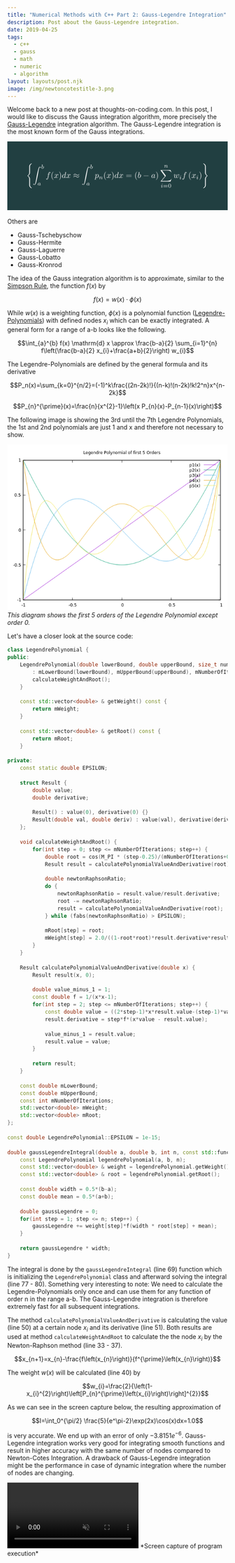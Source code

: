```yaml
---
title: "Numerical Methods with C++ Part 2: Gauss-Legendre Integration"
description: Post about the Gauss-Legendre integration.
date: 2019-04-25
tags:
  - c++
  - gauss
  - math
  - numeric
  - algorithm
layout: layouts/post.njk
image: /img/newtoncotestitle-3.png
---
```


Welcome back to a new post at thoughts-on-coding.com. In this post, I would like to discuss the Gauss integration algorithm, more precisely the [Gauss-Legendre][1] integration algorithm. The Gauss-Legendre integration is the most known form of the Gauss integrations.

![Hero Image: Integration expressed as a sum of discrete steps](/img/newtoncotestitle-3.png)

Others are

- Gauss-Tschebyschow
- Gauss-Hermite
- Gauss-Laguerre
- Gauss-Lobatto
- Gauss-Kronrod

The idea of the Gauss integration algorithm is to approximate, similar to the [Simpson Rule][2], the function $f(x)$ by

$$f(x)=w(x) \cdot \phi (x)$$

While $w(x)$ is a weighting function, $\phi(x)$ is a polynomial function ([Legendre-Polynomials][3]) with defined nodes $x_i$ which can be exactly integrated. A general form for a range of a-b looks like the following.

$$\int_{a}^{b} f(x) \mathrm{d} x \approx \frac{b-a}{2} \sum_{i=1}^{n} f\left(\frac{b-a}{2} x_{i}+\frac{a+b}{2}\right) w_{i}$$

The Legendre-Polynomials are defined by the general formula and its derivative

$$P_n(x)=\sum_{k=0}^{n/2}=(-1)^k\frac{(2n-2k)!}{(n-k)!(n-2k)!k!2^n}x^{n-2k}$$

$$P_{n}^{\prime}(x)=\frac{n}{x^{2}-1}\left(x P_{n}(x)-P_{n-1}(x)\right)$$

The following image is showing the 3rd until the 7th Legendre Polynomials, the 1st and 2nd polynomials are just 1 and x and therefore not necessary to show.

![This diagram shows the first 5 orders of the Legendre Polynomial except order 0.](/img/legendrepolynoms.png)
*This diagram shows the first 5 orders of the Legendre Polynomial except order 0.*

Let's have a closer look at the source code:

```cpp
class LegendrePolynomial {
public:
    LegendrePolynomial(double lowerBound, double upperBound, size_t numberOfIterations)
        : mLowerBound(lowerBound), mUpperBound(upperBound), mNumberOfIterations(numberOfIterations), mWeight(numberOfIterations+1), mRoot(numberOfIterations+1) {
        calculateWeightAndRoot();
    }

    const std::vector<double> & getWeight() const {
        return mWeight;
    }

    const std::vector<double> & getRoot() const {
        return mRoot;
    }

private:
    const static double EPSILON;

    struct Result {
        double value;
        double derivative;

        Result() : value(0), derivative(0) {}
        Result(double val, double deriv) : value(val), derivative(deriv) {}
    };

    void calculateWeightAndRoot() {
        for(int step = 0; step <= mNumberOfIterations; step++) {
            double root = cos(M_PI * (step-0.25)/(mNumberOfIterations+0.5));
            Result result = calculatePolynomialValueAndDerivative(root);

            double newtonRaphsonRatio;
            do {
                newtonRaphsonRatio = result.value/result.derivative;
                root -= newtonRaphsonRatio;
                result = calculatePolynomialValueAndDerivative(root);
            } while (fabs(newtonRaphsonRatio) > EPSILON);

            mRoot[step] = root;
            mWeight[step] = 2.0/((1-root*root)*result.derivative*result.derivative);
        }
    }

    Result calculatePolynomialValueAndDerivative(double x) {
        Result result(x, 0);

        double value_minus_1 = 1;
        const double f = 1/(x*x-1);
        for(int step = 2; step <= mNumberOfIterations; step++) {
            const double value = ((2*step-1)*x*result.value-(step-1)*value_minus_1)/step;
            result.derivative = step*f*(x*value - result.value);

            value_minus_1 = result.value;
            result.value = value;
        }

        return result;
    }

    const double mLowerBound;
    const double mUpperBound;
    const int mNumberOfIterations;
    std::vector<double> mWeight;
    std::vector<double> mRoot;
};

const double LegendrePolynomial::EPSILON = 1e-15;

double gaussLegendreIntegral(double a, double b, int n, const std::function<double (double)> &f) {
    const LegendrePolynomial legendrePolynomial(a, b, n);
    const std::vector<double> & weight = legendrePolynomial.getWeight();
    const std::vector<double> & root = legendrePolynomial.getRoot();

    const double width = 0.5*(b-a);
    const double mean = 0.5*(a+b);

    double gaussLegendre = 0;
    for(int step = 1; step <= n; step++) {
        gaussLegendre += weight[step]*f(width * root[step] + mean);
    }

    return gaussLegendre * width;
}
```

The integral is done by the `gaussLegendreIntegral` (line 69) function which is initializing the `LegendrePolynomial` class and afterward solving the integral (line 77 - 80). Something very interesting to note: We need to calculate the Legendre-Polynomials only once and can use them for any function of order n in the range a-b. The Gauss-Legendre integration is therefore extremely fast for all subsequent integrations.

The method `calculatePolynomialValueAndDerivative` is calculating the value (line 50) at a certain node $x_i$ and its derivative (line 51). Both results are used at method `calculateWeightAndRoot` to calculate the the node $x_i$ by the Newton-Raphson method (line 33 - 37).

$$x_{n+1}=x_{n}-\frac{f\left(x_{n}\right)}{f^{\prime}\left(x_{n}\right)}$$

The weight $w(x)$ will be calculated (line 40) by

$$w_{i}=\frac{2}{\left(1-x_{i}^{2}\right)\left[P_{n}^{\prime}\left(x_{i}\right)\right]^{2}}$$

As we can see in the screen capture below, the resulting approximation of

$$I=\int_0^{\pi/2} \frac{5}{e^\pi-2}\exp(2x)\cos(x)dx=1.0$$

is very accurate. We end up with an error of only $-3.8151e^{-6}$. Gauss-Legendre integration works very good for integrating smooth functions and result in higher accuracy with the same number of nodes compared to Newton-Cotes Integration. A drawback of Gauss-Legendre integration might be the performance in case of dynamic integration where the number of nodes are changing.

<video src="/img/numericalintegration.mp4" autoplay muted loop >
  Sorry, your browser doesn't support embedded videos,
  but don't worry, you can <a href="/img/numericalintegration.mp4">download it</a>
  and watch it with your favorite video player!
</video>
*Screen capture of program execution*

[1]: https://en.wikipedia.org/wiki/Gaussian_quadrature#Gauss%E2%80%93Legendre_quadrature
[2]: https://thoughts-on-coding.com/2019/04/17/numerical-methods-in-cpp-part-1-newton-cotes-integration/
[3]: https://en.m.wikipedia.org/wiki/Legendre_polynomials